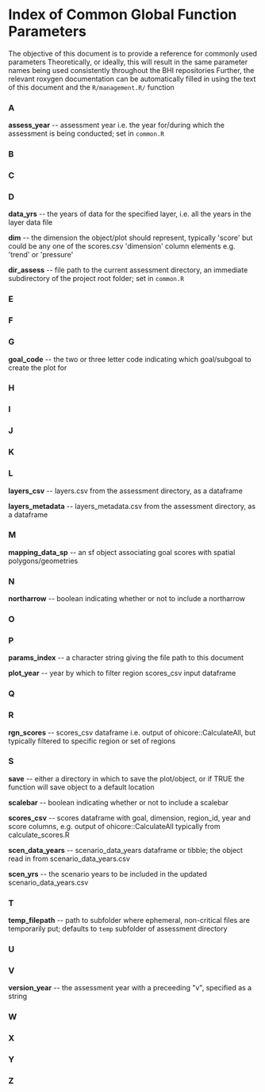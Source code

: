 # Index of Common Global Function Parameters

The objective of this document is to provide a reference for commonly used parameters
Theoretically, or ideally, this will result in the same parameter names being used consistently throughout the BHI repositories
Further, the relevant roxygen documentation can be automatically filled in using the text of this document and the `R/management.R/` function

### A

**assess_year** -- assessment year i.e. the year for/during which the assessment is being conducted; set in `common.R`


### B
### C
### D

**data_yrs** -- the years of data for the specified layer, i.e. all the years in the layer data file

**dim** -- the dimension the object/plot should represent, typically 'score' but could be any one of the scores.csv 'dimension' column elements e.g. 'trend' or 'pressure'

**dir_assess** -- file path to the current assessment directory, an immediate subdirectory of the project root folder; set in `common.R`


### E
### F
### G

**goal_code** -- the two or three letter code indicating which goal/subgoal to create the plot for


### H
### I
### J
### K
### L

**layers_csv** -- layers.csv from the assessment directory, as a dataframe

**layers_metadata** -- layers_metadata.csv from the assessment directory, as a dataframe


### M

**mapping_data_sp** -- an sf object associating goal scores with spatial polygons/geometries


### N

**northarrow** -- boolean indicating whether or not to include a northarrow


### O
### P

**params_index** -- a character string giving the file path to this document

**plot_year** -- year by which to filter region scores_csv input dataframe


### Q
### R

**rgn_scores** -- scores_csv dataframe i.e. output of ohicore::CalculateAll, but typically filtered to specific region or set of regions


### S

**save** -- either a directory in which to save the plot/object, or if TRUE the function will save object to a default location

**scalebar** -- boolean indicating whether or not to include a scalebar

**scores_csv** -- scores dataframe with goal, dimension, region_id, year and score columns, e.g. output of ohicore::CalculateAll typically from calculate_scores.R

**scen_data_years** -- scenario_data_years dataframe or tibble; the object read in from scenario_data_years.csv

**scen_yrs** -- the scenario years to be included in the updated scenario_data_years.csv


### T

**temp_filepath** -- path to subfolder where ephemeral, non-critical files are temporarily put; defaults to `temp` subfolder of assessment directory


### U
### V

**version_year** -- the assessment year with a preceeding "v", specified as a string


### W
### X
### Y
### Z
